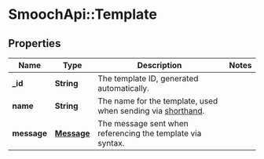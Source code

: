 # SmoochApi::Template

## Properties
Name | Type | Description | Notes
------------ | ------------- | ------------- | -------------
**_id** | **String** | The template ID, generated automatically. | 
**name** | **String** | The name for the template, used when sending via [shorthand](https://docs.smooch.io/guide/shorthand/#sending-template-message-with-inline-syntax). | 
**message** | [**Message**](Message.md) | The message sent when referencing the template via syntax. | 


